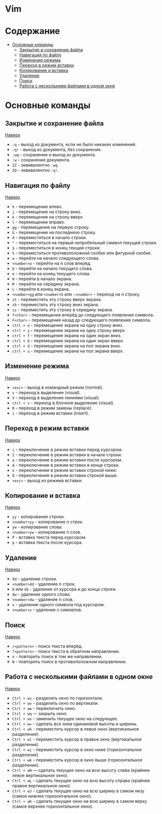 # Vim

# Содержание

* [Основные команды](#основные-команды)
    * [Закрытие и сохранение файла](#закрытие-и-сохранение-файла)
    * [Навигация по файлу](#навигация-по-файлу)
    * [Изменение режима](#изменение-режима)
    * [Переход в режим вставки](#переход-в-режим-вставки)
    * [Копирование и вставка](#копирование-и-вставка)
    * [Удаление](#удаление)
    * [Поиск](#поиск)
    * [Работа с несколькими файлами в одном окне](#работа-с-несколькими-файлами-в-одном-окне)

# Основные команды

## Закрытие и сохранение файла

[Наверх](#содержание)

* `:q` - выход из документа, если не было никаких изменений.
* `:q!` - выход из документа, без сохранения.
* `:wq` - сохранение и выход из документа.
* `:w` - сохранение документа.
* `ZZ` - эквивалентно `:wq`.
* `ZQ` - эквивалентно `:q!`.


## Навигация по файлу

[Наверх](#содержание)

* `h` - перемещение влево.
* `j` - перемещение на строку вниз.
* `k` - перемещение на строку вверх.
* `l` - перемещение вправо.
* `gg` - перемещение на первую строку.
* `G` - перемещение на последнюю строку.
* `0` - переместиться в начало строки.
* `^` - переместиться на первый непробельный символ текущей строки.
* `$` - переместиться в конец текщей строки.
* `%` - переместиться противоположной скобке или фигурной скобке.
* `w` - перейти на начало следующего слова.
* `<number>w` - перейти на n слов вперёд.
* `b` - перейти на начало текущего слова.
* `e` - перейти на конец текущего слова.
* `H` - перейти в начало экрана.
* `M` - перейти на середину экрана.
* `L` - перейти в конец экрана.
* `<number>gg` или `<number>G` или `:<number>` - переход на n строку.
* `zt` - переместить эту строку вверх экрана.
* `zb` - переместить эту строку вниз экрана.
* `zz` - переместить эту строку в середину экрана.
* `f<char>` - перемещение вперёд до следующего появления символа.
* `F<char>` - перемещение назад до следующего появления символа.
* `ctrl + e` - перемещение экрана на одну строку вниз.
* `ctrl + y` - перемещение экрана на одну строку вверх.
* `ctrl + f` - перемещение экрана на один экран вниз.
* `ctrl + b` - перемещение экрана на один экран вверх.
* `ctrl + d` - перемещение экрана на пол экрана вниз.
* `ctrl + u` - перемещение экрана на пол экрана вверх.


## Изменение режима

[Наверх](#содержание)

* `<esc>` - выход в командный режим (normal).
* `v` - переход в выделение (visual).
* `V` - переход в выделение линиями (visual).
* `ctrl + v` - переход в блочное выделение (visual).
* `R` - переход в режим замены (replace).
* `i` - переход в режим вставки (insert).


## Переход в режим вставки

[Наверх](#содержание)

* `i` - переключение в режим вставки перед курсором.
* `I` - переключение в режим вставки в начале строки.
* `a` - переключение в режим вставки после курсором.
* `A` - переключение в режим вставки в конце строки.
* `o` - переключение в режим вставки строкой ниже.
* `O` - переключение в режим вставки строкой выше.
* `<esc>` - выход из режима вставки.


## Копирование и вставка

[Наверх](#содержание)

* `yy` - копирование строки.
* `<number>yy` - копирование n строк.
* `yw` - копирование слова.
* `<number>yw` - копирование n слов.
* `P` - вставка текста перед курсором.
* `p` - вставка текста после курсора.


## Удаление

[Наверх](#содержание)

* `dd` - удаление строки.
* `<number>dd` - удаление n строк.
* `D` или `d$` - удаление от курсора и до конца строки.
* `dw` - удаление одного слова.
* `<number>dw` - удаление n слов.
* `x` - удаление одного символа под курсором.
* `<number>x` - удаление n симовлов.


## Поиск

[Наверх](#содержание)

* `/<pattern>` - поиск текста вперёд.
* `?<pattern>` - поиск текста в обратном направлении.
* `n` - повторить поиск в том же направлении.
* `N` - повторить поиск в противоположном направлении.


## Работа с несколькими файлами в одном окне

[Наверх](#содержание)

* `Ctrl + ws` - разделить окно по горизонтали.
* `Ctrl + wv` - разделить окно по вертикали.
* `Ctrl + ww` - переключить окно.
* `Ctrl + wq` — закрыть окно.
* `Ctrl + wx` - заменить текущее окно на следующее.
* `Ctrl + w=` - сделать все окна одинаковой высоты и ширины.
* `Ctrl + wh` - переместить курсор в левое окно (вертикальное разделение).
* `Ctrl + wl` - переместить курсор в правое окно (вертикальное разделение).
* `Ctrl + wj` - переместить курсор в окно ниже (горизонтальное разделение).
* `Ctrl + wk` - переместить курсор в окно выше (горизонтальное разделение).
* `Ctrl + wH` — сделать текущее окно на всю высоту слева (крайнее левое вертикальное окно).
* `Ctrl + wL` - сделать текущее окно на всю высоту справа (крайнее правое вертикальное окно).
* `Ctrl + wJ` - сделать текущее окно на всю ширину в самом низу
(самое нижнее горизонтальное окно).
* `Ctrl + wK` - сделать текущее окно на всю ширину в самом верху
(самое верхнее горизонтальное окно).

